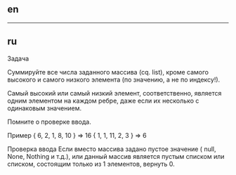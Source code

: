 ## en

---

## ru

Задача

Суммируйте все числа заданного массива (cq. list), кроме самого высокого и самого низкого элемента (по значению, а не по индексу!).

Самый высокий или самый низкий элемент, соответственно, является одним элементом на каждом ребре,
даже если их несколько с одинаковым значением.

Помните о проверке ввода.

Пример
{ 6, 2, 1, 8, 10 } => 16
{ 1, 1, 11, 2, 3 } => 6

Проверка ввода
Если вместо массива задано пустое значение ( null, None, Nothing и т.д.),
или данный массив является пустым списком или списком, состоящим только из 1 элементов, вернуть 0.
